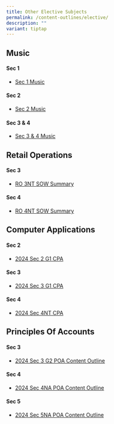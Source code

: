 ```yaml
---
title: Other Elective Subjects
permalink: /content-outlines/elective/
description: ""
variant: tiptap
---
```

<h2>Music</h2><h4>Sec 1</h4><ul data-tight="true" class="tight"><li><p><a href="/files/Content%20Outlines%20for%20Electives/Sec%201%20Music.pdf" rel="noopener noreferrer nofollow" target="_blank">Sec 1 Music</a></p></li></ul><h4>Sec 2</h4><ul data-tight="true" class="tight"><li><p><a href="/files/Content%20Outlines%20for%20Electives/Sec%202%20Music.pdf" rel="noopener noreferrer nofollow" target="_blank">Sec 2 Music</a></p></li></ul><h4>Sec 3 &amp; 4</h4><ul data-tight="true" class="tight"><li><p><a href="/files/Content%20Outlines%20for%20Electives/Sec%203%20%204%20Music.pdf" rel="noopener noreferrer nofollow" target="_blank">Sec 3 &amp; 4 Music</a></p></li></ul><h2>Retail Operations</h2><h4>Sec 3</h4><ul data-tight="true" class="tight"><li><p><a href="/files/Content%20Outlines%20for%20Electives/RO%203NT%20SOW%20Summary%202022.pdf" rel="noopener noreferrer nofollow" target="_blank">RO 3NT SOW Summary</a></p></li></ul><h4>Sec 4</h4><ul data-tight="true" class="tight"><li><p><a href="/files/Content%20Outlines%20for%20Electives/RO%204NT%20SOW%20Summary%202022.pdf" rel="noopener noreferrer nofollow" target="_blank">RO 4NT SOW Summary</a></p></li></ul><h2>Computer Applications</h2><h4>Sec 2</h4><ul data-tight="true" class="tight"><li><p><a href="/files/Content Outlines for Electives/2024_Sec_2_G1_CPA.pdf" rel="noopener noreferrer nofollow" target="_blank">2024 Sec 2 G1 CPA</a></p></li></ul><h4>Sec 3</h4><ul data-tight="true" class="tight"><li><p><a href="/files/Content Outlines for Electives/2024_Sec_3_G1_CPA.pdf" rel="noopener noreferrer nofollow" target="_blank">2024 Sec 3 G1 CPA</a></p></li></ul><h4>Sec 4</h4><ul data-tight="true" class="tight"><li><p><a href="/files/Content Outlines for Electives/2024_Sec_4NT_CPA.pdf" rel="noopener noreferrer nofollow" target="_blank">2024 Sec 4NT CPA</a></p></li></ul><h2>Principles Of Accounts</h2><h4>Sec 3</h4><ul data-tight="true" class="tight"><li><p><a href="/files/Content Outlines for Electives/2024_Sec_3_G2_POA_Content_Outline.pdf" rel="noopener noreferrer nofollow" target="_blank">2024 Sec 3 G2 POA Content Outline</a></p></li></ul><h4>Sec 4</h4><ul data-tight="true" class="tight"><li><p><a href="/files/Content Outlines for Electives/2024_Sec_4NA_POA_Content_Outline.pdf" rel="noopener noreferrer nofollow" target="_blank">2024 Sec 4NA POA Content Outline</a></p></li></ul><h4>Sec 5</h4><ul data-tight="true" class="tight"><li><p><a href="/files/Content Outlines for Electives/2024_Sec_5NA_POA_Content_Outline.pdf" rel="noopener noreferrer nofollow" target="_blank">2024 Sec 5NA POA Content Outline</a></p></li></ul><p></p>